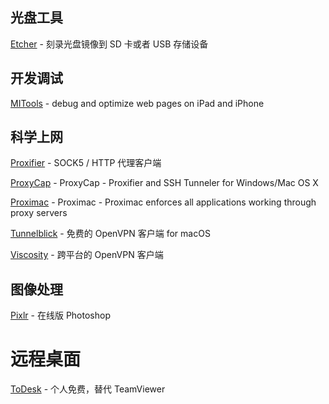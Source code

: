 ## 光盘工具
[Etcher](https://etcher.io/) - 刻录光盘镜像到 SD 卡或者 USB 存储设备

## 开发调试
[MITools](http://mihtool.com/) - debug and optimize web pages on iPad and iPhone

## 科学上网
[Proxifier](https://www.proxifier.com/) - SOCK5 / HTTP 代理客户端

[ProxyCap](http://www.proxycap.com/) - ProxyCap - Proxifier and SSH Tunneler for Windows/Mac OS X

[Proximac](https://proximac.app/) - Proximac - Proximac enforces all applications working through proxy servers

[Tunnelblick](https://tunnelblick.net/) - 免费的 OpenVPN 客户端 for macOS

[Viscosity](https://www.sparklabs.com/viscosity/) - 跨平台的 OpenVPN 客户端

## 图像处理

[Pixlr](https://pixlr.com/editor/) - 在线版 Photoshop

# 远程桌面

[ToDesk](https://www.todesk.com/) - 个人免费，替代 TeamViewer